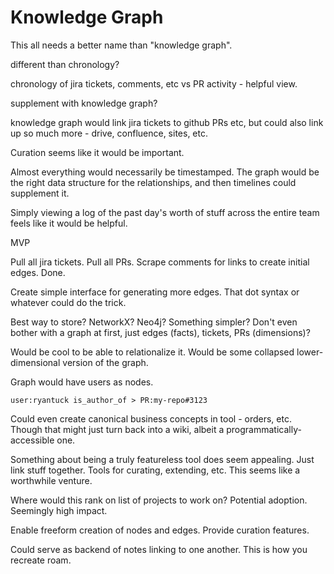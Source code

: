 # Knowledge Graph

This all needs a better name than "knowledge graph".

different than chronology?

chronology of jira tickets, comments, etc vs PR activity - helpful view.

supplement with knowledge graph?

knowledge graph would link jira tickets to github PRs etc, but could also link up so much more - drive, confluence, sites, etc.

Curation seems like it would be important.

Almost everything would necessarily be timestamped. The graph would be the right data structure for the relationships, and then timelines could supplement it.

Simply viewing a log of the past day's worth of stuff across the entire team feels like it would be helpful.

MVP

Pull all jira tickets. Pull all PRs. Scrape comments for links to create initial edges. Done.

Create simple interface for generating more edges. That dot syntax or whatever could do the trick.

Best way to store? NetworkX? Neo4j? Something simpler? Don't even bother with a graph at first, just edges (facts), tickets, PRs (dimensions)?

Would be cool to be able to relationalize it. Would be some collapsed lower-dimensional version of the graph.

Graph would have users as nodes.

```
user:ryantuck is_author_of > PR:my-repo#3123
```

Could even create canonical business concepts in tool - orders, etc. Though that might just turn back into a wiki, albeit a programmatically-accessible one.

Something about being a truly featureless tool does seem appealing. Just link stuff together. Tools for curating, extending, etc. This seems like a worthwhile venture.

Where would this rank on list of projects to work on? Potential adoption. Seemingly high impact.

Enable freeform creation of nodes and edges. Provide curation features.

Could serve as backend of notes linking to one another. This is how you recreate roam.



